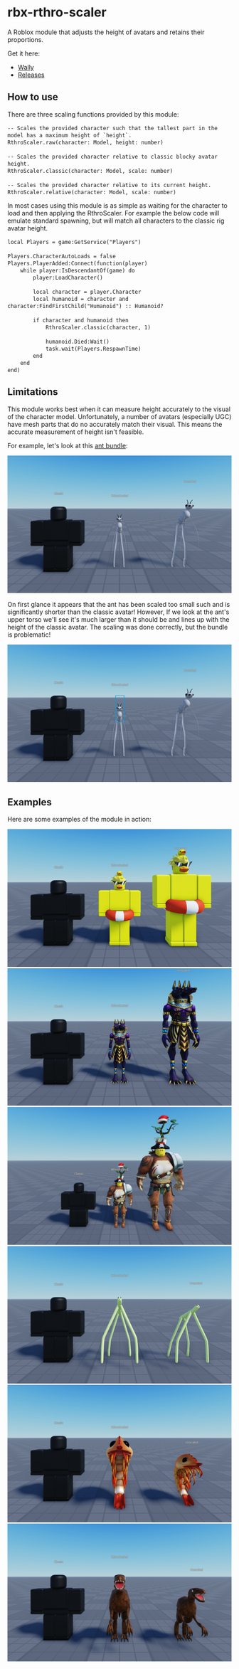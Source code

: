 # rbx-rthro-scaler
 
A Roblox module that adjusts the height of avatars and retains their proportions.

Get it here:

* [Wally](https://wally.run/package/egomoose/rthro-scaler)
* [Releases](https://github.com/EgoMoose/rbx-rthro-scaler/releases)

## How to use

There are three scaling functions provided by this module:

```luau
-- Scales the provided character such that the tallest part in the model has a maximum height of `height`.
RthroScaler.raw(character: Model, height: number)

-- Scales the provided character relative to classic blocky avatar height.
RthroScaler.classic(character: Model, scale: number)

-- Scales the provided character relative to its current height.
RthroScaler.relative(character: Model, scale: number)
```

In most cases using this module is as simple as waiting for the character to load and then applying the RthroScaler. For example the below code will emulate standard spawning, but will match all characters to the classic rig avatar height.

```luau
local Players = game:GetService("Players")

Players.CharacterAutoLoads = false
Players.PlayerAdded:Connect(function(player)
	while player:IsDescendantOf(game) do
		player:LoadCharacter()

		local character = player.Character
		local humanoid = character and character:FindFirstChild("Humanoid") :: Humanoid?

		if character and humanoid then
			RthroScaler.classic(character, 1)

			humanoid.Died:Wait()
			task.wait(Players.RespawnTime)
		end
	end
end)
```

## Limitations

This module works best when it can measure height accurately to the visual of the character model. Unfortunately, a number of avatars (especially UGC) have mesh parts that do no accurately match their visual. This means the accurate measurement of height isn't feasible.

For example, let's look at this [ant bundle](https://www.roblox.com/bundles/451396/Small-Ant):

![](docs/imgs/ant.png)

On first glance it appears that the ant has been scaled too small such and is significantly shorter than the classic avatar! However, If we look at the ant's upper torso we'll see it's much larger than it should be and lines up with the height of the classic avatar. The scaling was done correctly, but the bundle is problematic!

![](docs/imgs/antbbox.png)

## Examples

Here are some examples of the module in action:

![](docs/imgs/ducky.png)
![](docs/imgs/anubis.png)
![](docs/imgs/tall.png)
![](docs/imgs/stickbug.png)
![](docs/imgs/shrimp.png)
![](docs/imgs/dino.png)